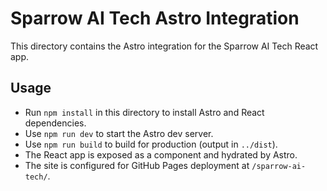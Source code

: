 # Sparrow AI Tech Astro Integration

This directory contains the Astro integration for the Sparrow AI Tech React app.

## Usage
- Run `npm install` in this directory to install Astro and React dependencies.
- Use `npm run dev` to start the Astro dev server.
- Use `npm run build` to build for production (output in `../dist`).
- The React app is exposed as a component and hydrated by Astro.
- The site is configured for GitHub Pages deployment at `/sparrow-ai-tech/`.
